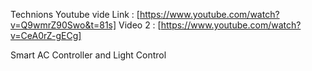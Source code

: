 <!--type your content here-->
Technions
Youtube vide Link : [https://www.youtube.com/watch?v=Q9wmrZ90Swo&t=81s]
Video 2 : [https://www.youtube.com/watch?v=CeA0rZ-gECg]

Smart AC Controller and Light Control
